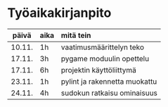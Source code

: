 # Työaikakirjanpito

|  päivä  | aika |           mitä tein            |
|  :----: |:-----| :------------------------------|
|  10.11. |  1h  |   vaatimusmäärittelyn teko     |
|  17.11. |  3h  |   pygame moduulin opettelu     |
|  17.11. |  6h  |   projektin käyttöliittymä     |
|  23.11. |  1h  |  pylint ja rakennetta muokattu |
|  24.11. |  4h  |   sudokun ratkaisu ominaisuus  |

